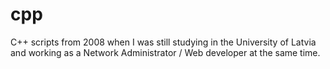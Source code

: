 # cpp
C++ scripts from 2008 when I was still studying in the University of Latvia and working as a Network Administrator / Web developer at the same time.
